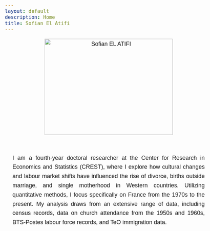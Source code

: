 ```yaml
---
layout: default
description: Home
title: Sofian El Atifi
---
```



<style>
  body {
    line-height: 1.6;
    font-size: 18px; /* Or use `em` units for scalability */
    font-family: sans-serif;
  }
  
  .content {
    max-width: 60ch; /* 'ch' units relate to the width of the '0' character */
    margin: auto; /* Centers the content */
    padding: 20px;
  }

  .image-container {
    text-align: center; /* Centers the image */
    margin-bottom: 20px; /* Optional spacing below the image */
  }
</style>

<div class="image-container">
  <img src="/sofian.jpg" alt="Sofian EL ATIFI" width="400" height="300">
</div>

<div class="content" style="text-align: justify;">
  <p>
I am a fourth-year doctoral researcher at the Center for Research in Economics and Statistics (CREST), where I explore how cultural changes and labour market shifts have influenced the rise of divorce, births outside marriage, and single motherhood in Western countries. Utilizing quantitative methods, I focus specifically on France from the 1970s to the present. My analysis draws from an extensive range of data, including census records, data on church attendance from the 1950s and 1960s, BTS-Postes labour force records, and TeO immigration data.
  </p>
</div>

